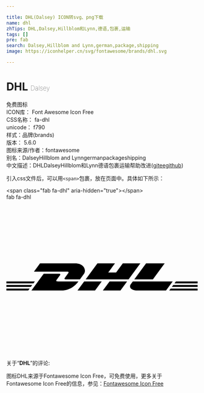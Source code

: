 ```yaml
---

title: DHL(Dalsey) ICON转svg、png下载
name: dhl
zhTips: DHL,Dalsey,Hillblom和Lynn,德语,包裹,运输
tags: []
pre: fab
search: Dalsey,Hillblom and Lynn,german,package,shipping
image: https://iconhelper.cn/svg/fontawesome/brands/dhl.svg

---
```


# DHL  <small style="font-size: 60%;font-weight: 100">Dalsey</small>


<div class="detail-page">
<p>
<span><span class="badge-success badge">免费图标</span> </span>
<br/>
<span>
ICON库：
<span class="badge-secondary badge">Font Awesome Icon Free</span> 
</span>
<br/>
<span>
CSS名称：
<span class="badge-secondary badge">fa-dhl</span> 
</span>
<br/>
<span>
unicode：
<span class="badge-secondary badge">f790</span> 
<copy-btn content='f790' btn-title=""></copy-btn>
<copy-btn :content='String.fromCodePoint(parseInt("f790", 16))' btn-title="复制U"></copy-btn>
</span><br/><span>样式：<span class="badge-light badge">品牌(brands)</span></span>
<br/>
<span>
版本：
<span class="badge-secondary badge">5.6.0</span> 
</span>
<br/>
<span>图标来源/作者：<span class="badge-light badge">fontawesome</span></span> 
<br/>
<span>别名：<span class="badge-light badge">Dalsey</span><span class="badge-light badge">Hillblom and Lynn</span><span class="badge-light badge">german</span><span class="badge-light badge">package</span><span class="badge-light badge">shipping</span></span><br/><span class="zh-detail">中文描述：<span class="badge-primary badge">DHL</span><span class="badge-primary badge">Dalsey</span><span class="badge-primary badge">Hillblom和Lynn</span><span class="badge-primary badge">德语</span><span class="badge-primary badge">包裹</span><span class="badge-primary badge">运输</span><span class="help-link"><span>帮助改进</span>(<a href="https://gitee.com/liuwave/icon-helper/edit/master/json/fontawesome/brands/dhl.json" target="_blank" rel="noopener noreferrer">gitee</a><a href="https://github.com/liuwave/icon-helper/edit/master/json/fontawesome/brands/dhl.json" target="_blank" rel="noopener noreferrer">github</a></span>)</span><br/>
</p>
</div>
<div class="alert alert-dark">
  <i class="fab fa-dhl fa-xs"></i>
  <i class="fab fa-dhl fa-sm"></i>
  <i class="fab fa-dhl fa-lg"></i>
  <i class="fab fa-dhl fa-2x"></i>
  <i class="fab fa-dhl fa-3x"></i>
  <i class="fab fa-dhl fa-5x"></i>
  <i class="fab fa-dhl fa-7x"></i>
</div>
<div>
  <p>引入css文件后，可以用<code>&lt;span&gt;</code>包裹，放在页面中。具体如下所示：    
  </p>
  <div class="alert alert-primary" style="font-size: 14px">
    &lt;span class="fab fa-dhl" aria-hidden="true"&gt;&lt;/span&gt;
    <copy-btn content='<span class="fab fa-dhl" aria-hidden="true"></span>'></copy-btn>
  </div>
  <div class="alert alert-secondary">
    <i class="fab fa-dhl"
    style="font-size: 24px"
    aria-hidden="true"></i> fab fa-dhl
    <copy-btn content="fab fa-dhl" btn-title="复制图标名称"></copy-btn>
  </div>
</div>
<div id="svg" class="svg-wrap">
<svg xmlns="http://www.w3.org/2000/svg" viewBox="0 0 640 512"><path d="M238 301.2h58.7L319 271h-58.7L238 301.2zM0 282.9v6.4h81.8l4.7-6.4H0zM172.9 271c-8.7 0-6-3.6-4.6-5.5 2.8-3.8 7.6-10.4 10.4-14.1 2.8-3.7 2.8-5.9-2.8-5.9h-51l-41.1 55.8h100.1c33.1 0 51.5-22.5 57.2-30.3h-68.2zm317.5-6.9l39.3-53.4h-62.2l-39.3 53.4h62.2zM95.3 271H0v6.4h90.6l4.7-6.4zm111-26.6c-2.8 3.8-7.5 10.4-10.3 14.2-1.4 2-4.1 5.5 4.6 5.5h45.6s7.3-10 13.5-18.4c8.4-11.4.7-35-29.2-35H112.6l-20.4 27.8h111.4c5.6 0 5.5 2.2 2.7 5.9zM0 301.2h73.1l4.7-6.4H0v6.4zm323 0h58.7L404 271h-58.7c-.1 0-22.3 30.2-22.3 30.2zm222 .1h95v-6.4h-90.3l-4.7 6.4zm22.3-30.3l-4.7 6.4H640V271h-72.7zm-13.5 18.3H640v-6.4h-81.5l-4.7 6.4zm-164.2-78.6l-22.5 30.6h-26.2l22.5-30.6h-58.7l-39.3 53.4H409l39.3-53.4h-58.7zm33.5 60.3s-4.3 5.9-6.4 8.7c-7.4 10-.9 21.6 23.2 21.6h94.3l22.3-30.3H423.1z"/></svg>
</div>
<detail full-name='fa-dhl'></detail>
<div class="icon-detail__container">
<p>关于“<b>DHL</b>”的评论:</p>
</div>
<Vssue title="关于“DHL”的评论" />    
<div><p>图标DHL来源于Fontawesome Icon Free，可免费使用，更多关于  Fontawesome Icon Free的信息，参见：<a target="_blank" href="https://iconhelper.cn/fontawesome.html">Fontawesome Icon Free</a>
</p></div>
